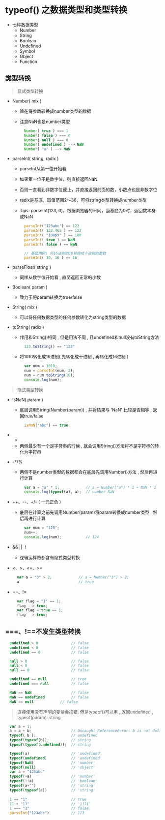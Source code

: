 # typeof() 之数据类型和类型转换

- 七种数据类型
  - Number
  - String
  - Boolean
  - Undefined
  - Symbol
  - Object
  - Function

## 类型转换

> 显式类型转换

- Number( mix )

  - 旨在将参数转换成number类型的数据

  - 注意NaN也是number类型

    ```js
      Number( true ) === 1
      Number( false ) === 0
      Number( null ) === 0
      Number( undefined ) --> NaN
      Number( "a" ) --> NaN
    ```

- parseInt( string, radix )

  - parseInt从第一位开始看

  - 如果第一位不是数字位，则直接返回NaN

  - 否则一直看到非数字位截止，并直接返回前面的数，小数点也是非数字位

  - radix是基底，取值范围2～36，可将string类型转换成number类型

  - Tips: parseInt(123, 0)，根据浏览器的不同，当基底为0时，返回数本身或NaN

    ```js
      parseInt("123abc") == 123
      parseInt( 123.465 ) == 123
      parseInt( "100px" ) == 100
      parseInt( true ) == NaN
      parseInt( false ) == NaN

      // 基底用例: 将16进制的10转换成十进制的整数
      parseInt( 10, 16 ) == 16
    ```

- parseFloat( string )

  - 同样从数字位开始看 , 直至返回正常的小数

- Boolean( param )

  - 致力于将param转换为true/false

- String( mix )

  - 可以将任何数据类型的任何参数转化为string类型的数据

- toString( radix )

  - 作用和String()相同 , 但是用法不同 , 且undefined和null没有toString方法

    ```js
      123.toString() == "123"  
    ```

  - 将1010转化成16进制( 先转化成十进制 , 再转化成16进制 )

    ```js
      var num = 1010;
      num = parseInt(num, 2);
      num = num.toString(16);
      console.log(num);
    ```

> 隐式类型转换

- isNaN( param )

  - 底层调用String(Number(param)) , 并将结果与 'NaN' 比较是否相等 , 返回true/false

    ```js
      isNaN("abc") == true
    ```

- +

  - 两侧最少有一个是字符串的时候 , 就会调用String()方法将不是字符串的转化为字符串

- -*/%

  - 两侧不是number类型的数据都会在底层先调用Number()方法 , 然后再进行计算

    ```js
      var a = "a" * 1;            // a = Number("a") * 1 = NaN * 1
      console.log(typeof(a), a);  // number NaN
    ```

- ++、--、+/- ( 一元正负 )

  - 底层在计算之前先调用Number(param)将param转换成number类型 , 然后再进行计算

    ```js
      var num = "123";
      num++;
      console.log(num);           // 124
    ```

- && || ！

  - 逻辑运算符都含有隐式类型转换

- <、>、<=、>=

  ```js
    var a = "3" > 2;            // a = Number("3") > 2;
    a                           // true
  ```
- ==、!=

  ```js
    var flag = "1" == 1;
    flag --> true;
    var flag = true == 1;
    flag --> true;
  ```

## ===、!==不发生类型转换

```js
  undefined > 0               // false
  undefined < 0               // false
  undefined == 0              // false

  null > 0                    // false
  null < 0                    // false
  null == 0                   // false

  undefined == null           // true
  undefined === null          // false

  NaN == NaN                  // false
  NaN == undefined            // false
  NaN == null            // false
```

> 直接使用没有声明的变量会报错, 但是typeof()可以用 , 返回undefined , typeof(param): string

```js
  var a = 1;
  a = a + b;                  // Uncaught ReferenceError: b is not defined
  typeof( b );                // undefined
  typeof(typeof(b));          // string
  typeof(typeof(undefined));  // string
```

```js
  typeof(a)                   // 'undefined'
  typeof(undefined)           // 'undefined'
  typeof(NaN)                 // 'number'
  typeof(null)                // 'object'
  var a = "123abc"            
  typeof(+a)                  // 'number'
  typeof(!!a)                 // 'boolean'
  typeof(a+"")                // 'string'
  typeof(typeof(a))           // 'string'
                              
  1 == "1"                    // true
  11 + "11"                   // '1111'
  1 === "1"                   // false
  parseInt("123abc")          // 123
```